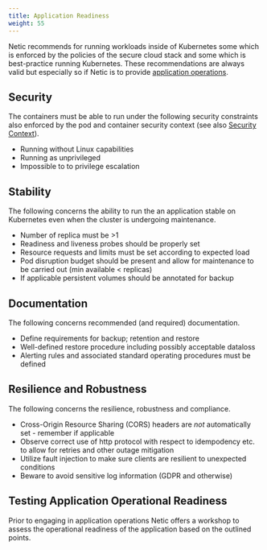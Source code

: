 ```yaml
---
title: Application Readiness
weight: 55
---
```


Netic recommends for running workloads inside of Kubernetes some which is enforced by the
policies of the secure cloud stack and some which is best-practice running Kubernetes. These
recommendations are always valid but especially so if Netic is to provide [application operations](./application-operation/).

## Security

The containers must be able to run under the following security constraints also enforced by the pod and container
security context (see also [Security Context](../user/security-context/)).

- Running without Linux capabilities
- Running as unprivileged
- Impossible to to privilege escalation

## Stability

The following concerns the ability to run the an application stable on Kubernetes even when the cluster is undergoing
maintenance.

- Number of replica must be >1
- Readiness and liveness probes should be properly set
- Resource requests and limits must be set according to expected load
- Pod disruption budget should be present and allow for maintenance to be carried out (min available < replicas)
- If applicable persistent volumes should be annotated for backup

## Documentation

The following concerns recommended (and required) documentation.

- Define requirements for backup; retention and restore
- Well-defined restore procedure including possibly acceptable dataloss
- Alerting rules and associated standard operating procedures must be defined

## Resilience and Robustness

The following concerns the resilience, robustness and compliance.

- Cross-Origin Resource Sharing (CORS) headers are _not_ automatically set - remember if applicable
- Observe correct use of http protocol with respect to idempodency etc. to allow for retries and other outage mitigation
- Utilize fault injection to make sure clients are resilient to unexpected conditions
- Beware to avoid sensitive log information (GDPR and otherwise)

## Testing Application Operational Readiness

Prior to engaging in application operations Netic offers a workshop to assess the operational readiness of the
application based on the outlined points.
